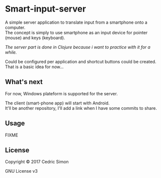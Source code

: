 # Smart-input-server

A simple server application to translate input from a smartphone onto a computer.  
The concept is simply to use smartphone as an input device for pointer (mouse) and keys (keyboard).

*The server part is done in Clojure because i want to practice with it for a while.*

Could be configured per application and shortcut buttons could be created.  
That is a basic idea for now...

## What's next

For now, Windows plateform is supported for the server.

The client (smart-phone app) will start with Android.  
It'll be another repository, I'll add a link when I have some commits to share.

## Usage

FIXME

## License

Copyright © 2017 Cedric Simon

GNU License v3